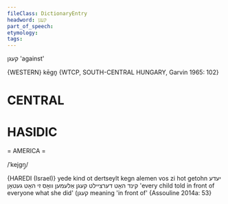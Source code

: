 ```yaml
---
fileClass: DictionaryEntry
headword: קעגן
part_of_speech: 
etymology: 
tags: 
---
```

קעגן
'against'

{WESTERN}
kēgn̥ {WTCP, SOUTH-CENTRAL HUNGARY, Garvin 1965: 102}

CENTRAL
========

HASIDIC
=======
= AMERICA = 

/ˈkejgŋ̩/

{HAREDI (Israel)}
yede kind ot dertseylt kegn alemen vos zi hot getohn יעדע קינד האָט דערציילט קעגן אַלעמען וואָס זי האָט געטאָן 'every child told in front of everyone what she did' (קעגן meaning 'in front of' {Assouline 2014a: 53}